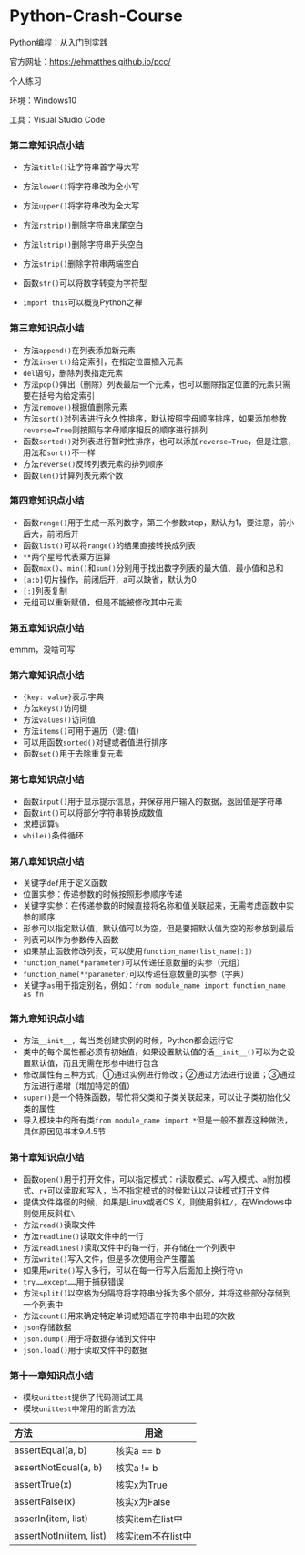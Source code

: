 # Python-Crash-Course
Python编程：从入门到实践

官方网址：https://ehmatthes.github.io/pcc/

个人练习

环境：Windows10

工具：Visual Studio Code

### 第二章知识点小结

- 方法`title()`让字符串首字母大写
- 方法`lower()`将字符串改为全小写
- 方法`upper()`将字符串改为全大写

- 方法`rstrip()`删除字符串末尾空白
- 方法`lstrip()`删除字符串开头空白
- 方法`strip()`删除字符串两端空白

- 函数`str()`可以将数字转变为字符型

- `import this`可以概览Python之禅

### 第三章知识点小结

- 方法`append()`在列表添加新元素
- 方法`insert()`给定索引，在指定位置插入元素
- `del`语句，删除列表指定元素
- 方法`pop()`弹出（删除）列表最后一个元素，也可以删除指定位置的元素只需要在括号内给定索引
- 方法`remove()`根据值删除元素
- 方法`sort()`对列表进行永久性排序，默认按照字母顺序排序，如果添加参数`reverse=True`则按照与字母顺序相反的顺序进行排列
- 函数`sorted()`对列表进行暂时性排序，也可以添加`reverse=True`，但是注意，用法和`sort()`不一样
- 方法`reverse()`反转列表元素的排列顺序
- 函数`len()`计算列表元素个数

### 第四章知识点小结

- 函数`range()`用于生成一系列数字，第三个参数step，默认为1，要注意，前小后大，前闭后开
- 函数`list()`可以将`range()`的结果直接转换成列表
- `**`两个星号代表乘方运算
- 函数`max()`、`min()`和`sum()`分别用于找出数字列表的最大值、最小值和总和
- `[a:b]`切片操作，前闭后开，a可以缺省，默认为0
- `[:]`列表复制
- 元组可以重新赋值，但是不能被修改其中元素

### 第五章知识点小结

emmm，没啥可写

### 第六章知识点小结

- `{key: value}`表示字典
- 方法`keys()`访问键
- 方法`values()`访问值
- 方法`items()`可用于遍历（键: 值）
- 可以用函数`sorted()`对键或者值进行排序
- 函数`set()`用于去除重复元素

### 第七章知识点小结

- 函数`input()`用于显示提示信息，并保存用户输入的数据，返回值是字符串
- 函数`int()`可以将部分字符串转换成数值
- 求模运算`%`
- `while()`条件循环

### 第八章知识点小结

- 关键字`def`用于定义函数
- 位置实参：传递参数的时候按照形参顺序传递
- 关键字实参：在传递参数的时候直接将名称和值关联起来，无需考虑函数中实参的顺序
- 形参可以指定默认值，默认值可以为空，但是要把默认值为空的形参放到最后
- 列表可以作为参数传入函数
- 如果禁止函数修改列表，可以使用`function_name(list_name[:])`
- `function_name(*parameter)`可以传递任意数量的实参（元组）
- `function_name(**parameter)`可以传递任意数量的实参（字典）
- 关键字`as`用于指定别名，例如：`from module_name import function_name as fn`

### 第九章知识点小结

- 方法`__init__`，每当类创建实例的时候，Python都会运行它
- 类中的每个属性都必须有初始值，如果设置默认值的话`__init__()`可以为之设置默认值，而且无需在形参中进行包含
- 修改属性有三种方式，①通过实例进行修改；②通过方法进行设置；③通过方法进行递增（增加特定的值）
- `super()`是一个特殊函数，帮忙将父类和子类关联起来，可以让子类初始化父类的属性
- 导入模块中的所有类`from module_name import *`但是一般不推荐这种做法，具体原因见书本9.4.5节

### 第十章知识点小结

- 函数`open()`用于打开文件，可以指定模式：`r`读取模式、`w`写入模式、`a`附加模式、`r+`可以读取和写入，当不指定模式的时候默认以只读模式打开文件
- 提供文件路径的时候，如果是Linux或者OS X，则使用斜杠`/`，在Windows中则使用反斜杠`\`
- 方法`read()`读取文件
- 方法`readline()`读取文件中的一行
- 方法`readlines()`读取文件中的每一行，并存储在一个列表中
- 方法`write()`写入文件，但是多次使用会产生覆盖
- 如果用`write()`写入多行，可以在每一行写入后面加上换行符`\n`
- `try……except……`用于捕获错误
- 方法`split()`以空格为分隔符将字符串分拆为多个部分，并将这些部分存储到一个列表中
- 方法`count()`用来确定特定单词或短语在字符串中出现的次数
- `json`存储数据
- `json.dump()`用于将数据存储到文件中
- `json.load()`用于读取文件中的数据

### 第十一章知识点小结

- 模块`unittest`提供了代码测试工具
- 模块`unittest`中常用的断言方法

| 方法                    | 用途               |
| :---------------------- | ------------------ |
| assertEqual(a, b)       | 核实a == b         |
| assertNotEqual(a, b)    | 核实a != b         |
| assertTrue(x)           | 核实x为True        |
| assertFalse(x)          | 核实x为False       |
| asserIn(item, list)     | 核实item在list中   |
| assertNotIn(item, list) | 核实item不在list中 |







